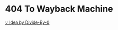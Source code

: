 # 404 To Wayback Machine

[💡 Idea by Divide-By-0]([https://example.com](https://github.com/Divide-By-0/ideas-for-projects-people-would-use))
